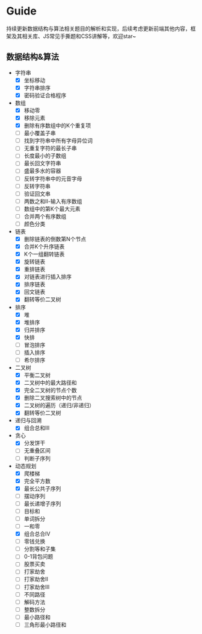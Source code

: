 # Guide

持续更新数据结构与算法相关题目的解析和实现，后续考虑更新前端其他内容，框架及其相关库、JS常见手撕题和CSS讲解等，欢迎star~

## 数据结构&算法

- 字符串
  - [x] 坐标移动
  - [x] 字符串排序
  - [x] 密码验证合格程序
- 数组
  - [x] 移动零
  - [x] 移除元素
  - [x] 删除有序数组中的K个重复项
  - [ ] 最小覆盖子串
  - [ ] 找到字符串中所有字母异位词
  - [ ] 无重复字符的最长子串
  - [ ] 长度最小的子数组
  - [ ] 最长回文字符串
  - [ ] 盛最多水的容器
  - [ ] 反转字符串中的元音字母
  - [ ] 反转字符串
  - [ ] 验证回文串
  - [ ] 两数之和Ⅱ-输入有序数组
  - [ ] 数组中的第K个最大元素
  - [ ] 合并两个有序数组
  - [ ] 颜色分类

- 链表
  - [x] 删除链表的倒数第N个节点
  - [x] 合并K个升序链表
  - [x] K个一组翻转链表
  - [x] 旋转链表
  - [x] 重排链表
  - [x] 对链表进行插入排序
  - [x] 排序链表
  - [x] 回文链表
  - [x] 翻转等价二叉树
- 排序
  - [x] 堆
  - [x] 堆排序
  - [x] 归并排序
  - [x] 快排
  - [ ] 冒泡排序
  - [ ] 插入排序
  - [ ] 希尔排序
- 二叉树
  - [x] 平衡二叉树
  - [x] 二叉树中的最大路径和
  - [x] 完全二叉树的节点个数
  - [x] 删除二叉搜索树中的节点
  - [x] 二叉树的遍历（递归/非递归）
  - [x] 翻转等价二叉树
- 递归与回溯
  - [x] 组合总和Ⅲ
- 贪心
  - [x] 分发饼干
  - [ ] 无重叠区间
  - [ ] 判断子序列
- 动态规划
  - [x] 爬楼梯
  - [x] 完全平方数
  - [x] 最长公共子序列
  - [ ] 摆动序列
  - [ ] 最长递增子序列
  - [ ] 目标和
  - [ ] 单词拆分
  - [ ] 一和零
  - [x] 组合总合Ⅳ
  - [ ] 零钱兑换
  - [ ] 分割等和子集
  - [ ] 0-1背包问题
  - [ ] 股票买卖
  - [ ] 打家劫舍
  - [ ] 打家劫舍Ⅱ
  - [ ] 打家劫舍Ⅲ
  - [ ] 不同路径
  - [ ] 解码方法
  - [ ] 整数拆分
  - [ ] 最小路径和
  - [ ] 三角形最小路径和